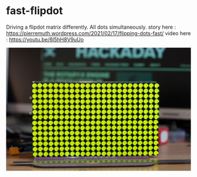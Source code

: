 # fast-flipdot
Driving a flipdot matrix differently. All dots simultaneously. 
story here : https://pierremuth.wordpress.com/2021/02/17/flipping-dots-fast/
video here : https://youtu.be/6l5hH8V9uUo

![matrix](IMG_7713.jpg)
